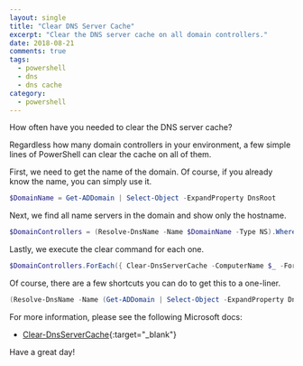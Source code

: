 ```yaml
---
layout: single
title: "Clear DNS Server Cache"
excerpt: "Clear the DNS server cache on all domain controllers."
date: 2018-08-21
comments: true
tags:
  - powershell
  - dns
  - dns cache
category:
  - powershell
---
```


How often have you needed to clear the DNS server cache?

Regardless how many domain controllers in your environment, a few simple lines of PowerShell can clear the cache on all of them.

First, we need to get the name of the domain. Of course, if you already know the name, you can simply use it.

```powershell
$DomainName = Get-ADDomain | Select-Object -ExpandProperty DnsRoot
```

Next, we find all name servers in the domain and show only the hostname.

```powershell
$DomainControllers = (Resolve-DnsName -Name $DomainName -Type NS).Where({ $_.Type -eq 'NS' }).NameHost
```

Lastly, we execute the clear command for each one.

```powershell
$DomainControllers.ForEach({ Clear-DnsServerCache -ComputerName $_ -Force })
```

Of course, there are a few shortcuts you can do to get this to a one-liner.

```powershell
(Resolve-DnsName -Name (Get-ADDomain | Select-Object -ExpandProperty DnsRoot -Type NS).Where({ $_.Type -eq 'NS' }).NameHost.ForEach({ Clear-DnsServerCache -ComputerName $_ -Force })
```

For more information, please see the following Microsoft docs:

* [Clear-DnsServerCache](https://docs.microsoft.com/en-us/powershell/module/dnsserver/clear-dnsservercache){:target="_blank"}

Have a great day!